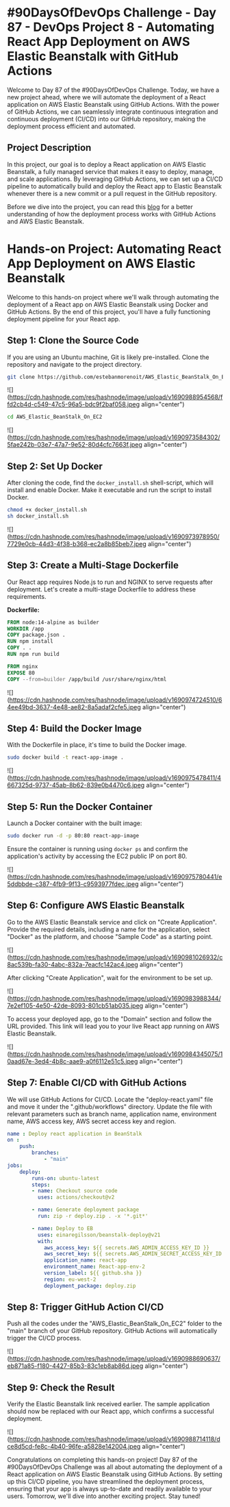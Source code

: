 # #90DaysOfDevOps Challenge - Day 87 - DevOps Project 8 - Automating React App Deployment on AWS Elastic Beanstalk with GitHub Actions

Welcome to Day 87 of the #90DaysOfDevOps Challenge. Today, we have a new project ahead, where we will automate the deployment of a React application on AWS Elastic Beanstalk using GitHub Actions. With the power of GitHub Actions, we can seamlessly integrate continuous integration and continuous deployment (CI/CD) into our GitHub repository, making the deployment process efficient and automated.

## Project Description

In this project, our goal is to deploy a React application on AWS Elastic Beanstalk, a fully managed service that makes it easy to deploy, manage, and scale applications. By leveraging GitHub Actions, we can set up a CI/CD pipeline to automatically build and deploy the React app to Elastic Beanstalk whenever there is a new commit or a pull request in the GitHub repository.

Before we dive into the project, you can read this [blog](https://www.linkedin.com/posts/sitabja-chatterjee_effortless-deployment-of-react-app-to-aws-activity-7053579065487687680-wZI8?utm_source=share&utm_medium=member_desktop) for a better understanding of how the deployment process works with GitHub Actions and AWS Elastic Beanstalk.

# Hands-on Project: Automating React App Deployment on AWS Elastic Beanstalk

Welcome to this hands-on project where we'll walk through automating the deployment of a React app on AWS Elastic Beanstalk using Docker and GitHub Actions. By the end of this project, you'll have a fully functioning deployment pipeline for your React app.

## Step 1: Clone the Source Code

If you are using an Ubuntu machine, Git is likely pre-installed. Clone the repository and navigate to the project directory.

```bash
git clone https://github.com/estebanmorenoit/AWS_Elastic_BeanStalk_On_EC2.git
```

![](https://cdn.hashnode.com/res/hashnode/image/upload/v1690988954568/ffd2cb4d-c549-47c5-96a5-bdc9f2baf058.jpeg align="center")

```bash
cd AWS_Elastic_BeanStalk_On_EC2
```

![](https://cdn.hashnode.com/res/hashnode/image/upload/v1690973584302/5fae242b-03e7-47a7-9e52-80d4cfc7663f.jpeg align="center")

## Step 2: Set Up Docker

After cloning the code, find the `docker_install.sh` shell-script, which will install and enable Docker. Make it executable and run the script to install Docker.

```bash
chmod +x docker_install.sh
sh docker_install.sh
```

![](https://cdn.hashnode.com/res/hashnode/image/upload/v1690973978950/7729e0cb-44d3-4f38-b368-ec2a8b85beb7.jpeg align="center")

## Step 3: Create a Multi-Stage Dockerfile

Our React app requires Node.js to run and NGINX to serve requests after deployment. Let's create a multi-stage Dockerfile to address these requirements.

**Dockerfile:**

```Dockerfile
FROM node:14-alpine as builder
WORKDIR /app 
COPY package.json . 
RUN npm install 
COPY . . 
RUN npm run build

FROM nginx 
EXPOSE 80 
COPY --from=builder /app/build /usr/share/nginx/html
```

![](https://cdn.hashnode.com/res/hashnode/image/upload/v1690974724510/64ee49bd-3637-4e48-ae82-8a5adaf2cfe5.jpeg align="center")

## Step 4: Build the Docker Image

With the Dockerfile in place, it's time to build the Docker image.

```bash
sudo docker build -t react-app-image .
```

![](https://cdn.hashnode.com/res/hashnode/image/upload/v1690975478411/4667325d-9737-45ab-8b62-839e0b4470c6.jpeg align="center")

## Step 5: Run the Docker Container

Launch a Docker container with the built image:

```bash
sudo docker run -d -p 80:80 react-app-image
```

Ensure the container is running using `docker ps` and confirm the application's activity by accessing the EC2 public IP on port 80.

![](https://cdn.hashnode.com/res/hashnode/image/upload/v1690975780441/e5ddbbde-c387-4fb9-9f13-c9593977fdec.jpeg align="center")

## Step 6: Configure AWS Elastic Beanstalk

Go to the AWS Elastic Beanstalk service and click on "Create Application". Provide the required details, including a name for the application, select "Docker" as the platform, and choose "Sample Code" as a starting point.

![](https://cdn.hashnode.com/res/hashnode/image/upload/v1690981026932/c8ac539b-fa30-4abc-832a-7eacfc142ac4.jpeg align="center")

After clicking "Create Application", wait for the environment to be set up.

![](https://cdn.hashnode.com/res/hashnode/image/upload/v1690983988344/7e2ef105-4e50-42de-8093-801cb51ab035.jpeg align="center")

To access your deployed app, go to the "Domain" section and follow the URL provided. This link will lead you to your live React app running on AWS Elastic Beanstalk.

![](https://cdn.hashnode.com/res/hashnode/image/upload/v1690984345075/10aad67e-3ed4-4b8c-aae9-a0f6112e51c5.jpeg align="center")

## Step 7: Enable CI/CD with GitHub Actions

We will use GitHub Actions for CI/CD. Locate the "deploy-react.yaml" file and move it under the ".github/workflows" directory. Update the file with relevant parameters such as branch name, application name, environment name, AWS access key, AWS secret access key and region.

```yaml
name : Deploy react application in BeanStalk
on :
    push:
        branches:
            - "main"
jobs:
    deploy: 
        runs-on: ubuntu-latest
        steps:
        - name: Checkout source code
          uses: actions/checkout@v2

        - name: Generate deployment package
          run: zip -r deploy.zip . -x '*.git*'

        - name: Deploy to EB
          uses: einaregilsson/beanstalk-deploy@v21
          with:
            aws_access_key: ${{ secrets.AWS_ADMIN_ACCESS_KEY_ID }}
            aws_secret_key: ${{ secrets.AWS_ADMIN_SECRET_ACCESS_KEY_ID }}
            application_name: react-app
            environment_name: React-app-env-2
            version_label: ${{ github.sha }}
            region: eu-west-2
            deployment_package: deploy.zip
```

## Step 8: Trigger GitHub Action CI/CD

Push all the codes under the "AWS\_Elastic\_BeanStalk\_On\_EC2" folder to the "main" branch of your GitHub repository. GitHub Actions will automatically trigger the CI/CD process.

![](https://cdn.hashnode.com/res/hashnode/image/upload/v1690988690637/eb871a85-f180-4427-85b3-83c1eb8ab86d.jpeg align="center")

## Step 9: Check the Result

Verify the Elastic Beanstalk link received earlier. The sample application should now be replaced with our React app, which confirms a successful deployment.

![](https://cdn.hashnode.com/res/hashnode/image/upload/v1690988714118/dce8d5cd-fe8c-4b40-96fe-a5828e142004.jpeg align="center")

Congratulations on completing this hands-on project! Day 87 of the #90DaysOfDevOps Challenge was all about automating the deployment of a React application on AWS Elastic Beanstalk using GitHub Actions. By setting up this CI/CD pipeline, you have streamlined the deployment process, ensuring that your app is always up-to-date and readily available to your users. Tomorrow, we'll dive into another exciting project. Stay tuned!